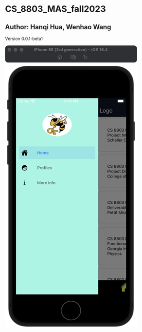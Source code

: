 # CS_8803_MAS_fall2023

## Author: Hanqi Hua, Wenhao Wang


Version 0.0.1-beta1

![Another Image](assets/ReadME/1.jpg)
